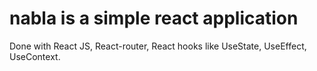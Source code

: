 # nabla is a simple react application
Done with React JS, React-router, React hooks like UseState, UseEffect, UseContext.

